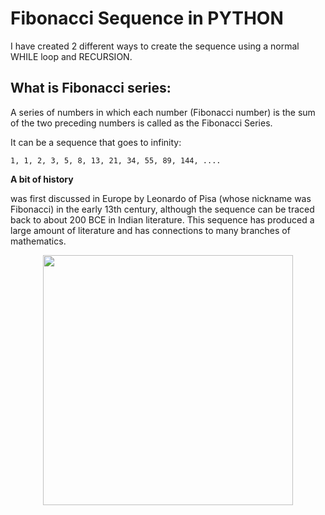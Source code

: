 # Fibonacci Sequence in PYTHON 

I have created 2 different ways to create the sequence using a normal WHILE loop and RECURSION.

## What is Fibonacci series: 

A series of numbers in which each number (Fibonacci number) is the sum of the two preceding numbers is called as the Fibonacci Series.

It can be a sequence that goes to infinity:

    1, 1, 2, 3, 5, 8, 13, 21, 34, 55, 89, 144, ....

**A bit of history**

was first discussed in Europe by Leonardo of Pisa (whose nickname was Fibonacci) in the early 13th century, although the sequence can be traced back to about 200 BCE in Indian literature. This sequence has produced a large amount of literature and has connections to many branches of mathematics.

<p align="center">
      <img src="https://user-images.githubusercontent.com/114074329/221658372-3bb72dfc-0483-45f8-9c7d-d6f78fc96205.png" width="400 height="800" />
</p>
